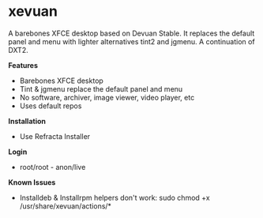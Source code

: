 # xevuan
A barebones XFCE desktop based on Devuan Stable. It replaces the default panel and menu with lighter alternatives tint2 and jgmenu. A continuation of DXT2.

**Features**
- Barebones XFCE desktop
- Tint & jgmenu replace the default panel and menu
- No software, archiver, image viewer, video player, etc
- Uses default repos

**Installation**
- Use Refracta Installer

**Login**
- root/root - anon/live

**Known Issues**
- Installdeb & Installrpm helpers don't work: sudo chmod +x /usr/share/xevuan/actions/*
